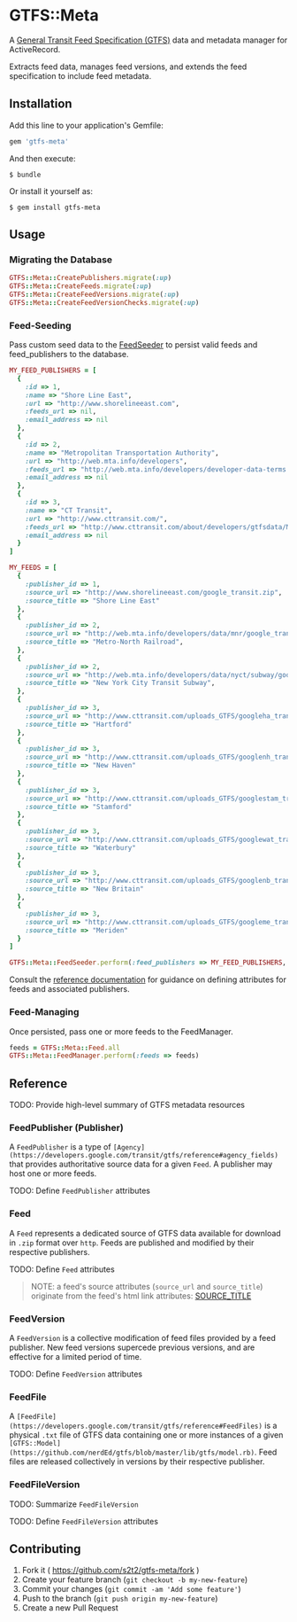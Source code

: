 # GTFS::Meta

A [General Transit Feed Specification (GTFS)](https://developers.google.com/transit/gtfs/) data and metadata manager for ActiveRecord. 

Extracts feed data, manages feed versions, and extends the feed specification to include feed metadata.

## Installation

Add this line to your application's Gemfile:

```ruby
gem 'gtfs-meta'
```

And then execute:

    $ bundle

Or install it yourself as:

    $ gem install gtfs-meta

## Usage

### Migrating the Database

```` rb
GTFS::Meta::CreatePublishers.migrate(:up)
GTFS::Meta::CreateFeeds.migrate(:up)
GTFS::Meta::CreateFeedVersions.migrate(:up)
GTFS::Meta::CreateFeedVersionChecks.migrate(:up)
````

### Feed-Seeding

Pass custom seed data to the [FeedSeeder](lib/gtfs/meta/feed_seeder.rb) to persist valid feeds and feed_publishers to the database. 

```` rb
MY_FEED_PUBLISHERS = [
  {
    :id => 1,
    :name => "Shore Line East",
    :url => "http://www.shorelineeast.com",
    :feeds_url => nil,
    :email_address => nil
  },
  {
    :id => 2,
    :name => "Metropolitan Transportation Authority",
    :url => "http://web.mta.info/developers",
    :feeds_url => "http://web.mta.info/developers/developer-data-terms.html#data",
    :email_address => nil
  },
  {
    :id => 3,
    :name => "CT Transit",
    :url => "http://www.cttransit.com/",
    :feeds_url => "http://www.cttransit.com/about/developers/gtfsdata/Main.asp",
    :email_address => nil
  }
]

MY_FEEDS = [
  {
    :publisher_id => 1,
    :source_url => "http://www.shorelineeast.com/google_transit.zip",
    :source_title => "Shore Line East"
  },
  {
    :publisher_id => 2,
    :source_url => "http://web.mta.info/developers/data/mnr/google_transit.zip",
    :source_title => "Metro-North Railroad",
  },
  {
    :publisher_id => 2,
    :source_url => "http://web.mta.info/developers/data/nyct/subway/google_transit.zip",
    :source_title => "New York City Transit Subway",
  },
  {
    :publisher_id => 3,
    :source_url => "http://www.cttransit.com/uploads_GTFS/googleha_transit.zip",
    :source_title => "Hartford"
  },
  {
    :publisher_id => 3,
    :source_url => "http://www.cttransit.com/uploads_GTFS/googlenh_transit.zip",
    :source_title => "New Haven"
  },
  {
    :publisher_id => 3,
    :source_url => "http://www.cttransit.com/uploads_GTFS/googlestam_transit.zip",
    :source_title => "Stamford"
  },
  {
    :publisher_id => 3,
    :source_url => "http://www.cttransit.com/uploads_GTFS/googlewat_transit.zip",
    :source_title => "Waterbury"
  },
  {
    :publisher_id => 3,
    :source_url => "http://www.cttransit.com/uploads_GTFS/googlenb_transit.zip",
    :source_title => "New Britain"
  },
  {
    :publisher_id => 3,
    :source_url => "http://www.cttransit.com/uploads_GTFS/googleme_transit.zip",
    :source_title => "Meriden"
  }
]

GTFS::Meta::FeedSeeder.perform(:feed_publishers => MY_FEED_PUBLISHERS, :feeds => MY_FEEDS)
````

Consult the [reference documentation](README.md#Reference) for guidance on defining attributes for feeds and associated publishers. 

### Feed-Managing

Once persisted, pass one or more feeds to the FeedManager.

```` rb
feeds = GTFS::Meta::Feed.all
GTFS::Meta::FeedManager.perform(:feeds => feeds)
````

## Reference

TODO: Provide high-level summary of GTFS metadata resources

### FeedPublisher (Publisher)

A `FeedPublisher` is a type of `[Agency](https://developers.google.com/transit/gtfs/reference#agency_fields)` that provides authoritative source data for a given `Feed`. A publisher may host one or more feeds.

TODO: Define `FeedPublisher` attributes

### Feed

A `Feed` represents a dedicated source of GTFS data available for download in `.zip` format over `http`. Feeds are published and modified by their respective publishers.

TODO: Define `Feed` attributes

> NOTE: a feed's source attributes (`source_url` and `source_title`) originate from the feed's html link attributes: <a href="SOURCE_URL">SOURCE_TITLE</a>

### FeedVersion

A `FeedVersion` is a collective modification of feed files provided by a feed publisher. New feed versions supercede previous versions, and are effective for a limited period of time.

TODO: Define `FeedVersion` attributes

### FeedFile

A `[FeedFile](https://developers.google.com/transit/gtfs/reference#FeedFiles)` is a physical `.txt` file of GTFS data containing one or more instances of a given `[GTFS::Model](https://github.com/nerdEd/gtfs/blob/master/lib/gtfs/model.rb)`. Feed files are released collectively in versions by their respective publisher.

### FeedFileVersion

TODO: Summarize `FeedFileVersion`

TODO: Define `FeedFileVersion` attributes

## Contributing

1. Fork it ( https://github.com/s2t2/gtfs-meta/fork )
2. Create your feature branch (`git checkout -b my-new-feature`)
3. Commit your changes (`git commit -am 'Add some feature'`)
4. Push to the branch (`git push origin my-new-feature`)
5. Create a new Pull Request
